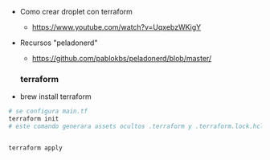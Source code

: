 - Como crear droplet con terraform
  - https://www.youtube.com/watch?v=UqxebzWKigY
  
- Recursos "peladonerd"
  - https://github.com/pablokbs/peladonerd/blob/master/



  ### terraform
- brew install terraform
```sh
# se configura main.tf
terraform init
# este comando generara assets ocultos .terraform y .terraform.lock.hcl


terraform apply
```
